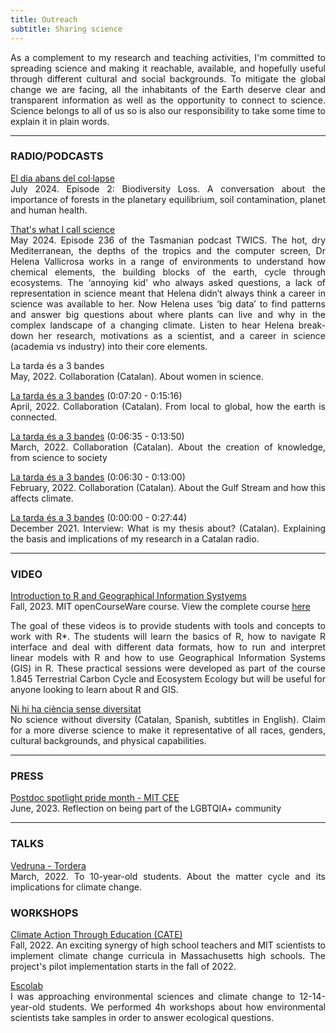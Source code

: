 ```yaml
---
title: Outreach
subtitle: Sharing science
---
```

<style>body {text-align: justify}</style>

As a complement to my research and teaching activities, I'm committed to spreading science and making it reachable, available, and hopefully useful through different cultural and social backgrounds.
To mitigate the global change we are facing, all the inhabitants of the Earth deserve clear and transparent information as well as the opportunity to connect to science. Science belongs to all of us so is also our responsibility to take some time to explain it in plain words.

---

### RADIO/PODCASTS
[El dia abans del col·lapse](https://open.spotify.com/episode/4y7CYOzeqofeORyjOJKmVx?si=FUIjcoiNTQOxhqp0ywgrtQ&nd=1&dlsi=82469db5fbfa45d0)<br>
July 2024. Episode 2: Biodiversity Loss. A conversation about the importance of forests in the planetary equilibrium, soil contamination, planet and human health.

[That's what I call science](https://thatsscience.org/2024/05/19/episode-236-elements-of-a-scientist/)<br>
May 2024. Episode 236 of the Tasmanian podcast TWICS. The hot, dry Mediterranean, the depths of the tropics and the computer screen, Dr Helena Vallicrosa works in a range of environments to understand how chemical elements, the building blocks of the earth, cycle through ecosystems. The ‘annoying kid’ who always asked questions, a lack of representation in science meant that Helena didn’t always think a career in science was available to her. Now Helena uses ‘big data’ to find patterns and answer big questions about where plants can live and why in the complex landscape of a changing climate. Listen to hear Helena break-down her research, motivations as a scientist, and a career in science (academia vs industry) into their core elements.

La tarda és a 3 bandes<br>
May, 2022. Collaboration (Catalan). About women in science.

[La tarda és a 3 bandes](https://radiotordera.alacarta.cat/la-tarda-es/capitol/la_tarda_es_a_3_bandes_04042022) (0:07:20 - 0:15:16)<br>
April, 2022. Collaboration (Catalan). From local to global, how the earth is connected.

[La tarda és a 3 bandes](https://radiotordera.alacarta.cat/la-tarda-es/capitol/la_tarda_es_a_3_bandes_07032022) (0:06:35 - 0:13:50)<br>
March, 2022. Collaboration (Catalan). About the creation of knowledge, from science to society

[La tarda és a 3 bandes](https://radiotordera.alacarta.cat/la-tarda-es/capitol/la_tarda_es_a_3_bandes_14022022) (0:06:30 - 0:13:00)<br>
February, 2022. Collaboration (Catalan). About the Gulf Stream and how this affects climate.

[La tarda és a 3 bandes](http://radiotordera.cat/radio/?p=96765) (0:00:00 - 0:27:44)<br>
December 2021. Interview: What is my thesis about? (Catalan). Explaining the basis and implications of my research in a Catalan radio.

---

### VIDEO

[Introduction to R and Geographical Information Systyems](https://www.youtube.com/playlist?list=PLUl4u3cNGP602LxEgWcCyo89B2Q-zg8gm)<br>
Fall, 2023. MIT openCourseWare course. View the complete course [here](https://ocw.mit.edu/courses/introduction-to-r-and-gis-fall-2023/)

The goal of these videos is to provide students with tools and concepts to work with R*. The students will learn the basics of R, how to navigate R interface and deal with different data formats, how to run and interpret linear models with R and how to use Geographical Information Systems (GIS) in R. These practical sessions were developed as part of the course 1.845 Terrestrial Carbon Cycle and Ecosystem Ecology but will be useful for anyone looking to learn about R and GIS.

[Ni hi ha ciència sense diversitat](https://www.youtube.com/watch?app=desktop&v=8nn4dMdkvhI)<br>
No science without diversity (Catalan, Spanish, subtitles in English). Claim for a more diverse science to make it representative of all races, genders, 
cultural backgrounds, and physical capabilities.

---

### PRESS

[Postdoc spotlight pride month - MIT CEE](https://cee.mit.edu/helena-vallicrosa-postdoc-spotlight-pride-month/)<br>
June, 2023. Reflection on being part of the LGBTQIA+ community

---

### TALKS

[Vedruna - Tordera](https://www.vedrunatordera.org/)<br>
March, 2022. To 10-year-old students. About the matter cycle and its implications for climate change.

### WORKSHOPS

[Climate Action Through Education (CATE)](https://ceepr.mit.edu/cate/)<br>
Fall, 2022. An exciting synergy of high school teachers and MIT scientists to implement climate change curricula in Massachusetts high schools. The project's pilot implementation starts in the fall of 2022.

[Escolab](https://escolab.bcn.cat/en)<br>
I was approaching environmental sciences and climate change to 12-14-year-old students. We performed 4h workshops about how environmental scientists take samples 
in order to answer ecological questions.
